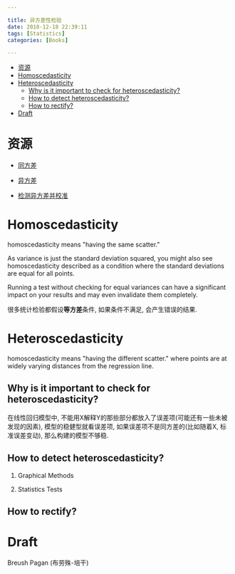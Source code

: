 ```yaml
---

title: 异方差性检验
date: 2018-12-18 22:39:11
tags: [Statistics]
categories: [Books]

---
```


<!-- vim-markdown-toc GFM -->

* [资源](#资源)
* [Homoscedasticity](#homoscedasticity)
* [Heteroscedasticity](#heteroscedasticity)
    * [Why is it important to check for heteroscedasticity?](#why-is-it-important-to-check-for-heteroscedasticity)
    * [How to detect heteroscedasticity?](#how-to-detect-heteroscedasticity)
    * [How to rectify?](#how-to-rectify)
* [Draft](#draft)

<!-- vim-markdown-toc -->

<!-- more -->

# 资源

- [同方差](https://www.statisticshowto.datasciencecentral.com/homoscedasticity/)

- [异方差](https://www.statisticshowto.datasciencecentral.com/heteroscedasticity-simple-definition-examples)

- [检测异方差并校准](https://datascienceplus.com/how-to-detect-heteroscedasticity-and-rectify-it/)

# Homoscedasticity

homoscedasticity means "having the same scatter." 

As variance is just the standard deviation squared, you might also see homoscedasticity described as a condition where the standard deviations are equal for all points.

Running a test without checking for equal variances can have a significant impact on your results and may even invalidate them completely.

很多统计检验都假设**等方差**条件, 如果条件不满足, 会产生错误的结果.

# Heteroscedasticity

homoscedasticity means "having the different scatter." where points are at widely varying distances from the regression line.

## Why is it important to check for heteroscedasticity?

在线性回归模型中, 不能用X解释Y的那些部分都放入了误差项(可能还有一些未被发现的因素), 模型的稳健型就看误差项, 如果误差项不是同方差的(比如随着X, 标准误差变动), 那么构建的模型不够稳.

## How to detect heteroscedasticity?

1. Graphical Methods


2. Statistics Tests


## How to rectify?


# Draft

Breush Pagan (布劳殊-培干)
